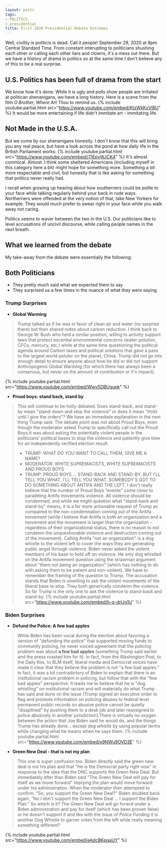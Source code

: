 ```yaml
---
layout: posts
tags:
- POLITICS
- presidential
title: First 2020 Presidential Debate Outcomes
---
```

Well, civility is politicis is dead. Call it people! September 29, 2020 at 8pm Central Standard Time. From constant interupting to politicians shushing each other or calling each other liars and clowns, it's a mess out there. But we have a history of drama in politics so at the same time I don't believe any of this to be a real surprise.

## U.S. Politics has been full of drama from the start

We know how it's done. While it is ugly and polls show people are irritated at politican shenanigans, we have a long history. Here is a scene from the film _O Brother, Where Art Thou_ to remind us.
{% include youtube.partial.html src="https://www.youtube.com/embed/KtzWkKxVlBU" %}
It would be more entertaining if life didn't immitate art - immitating life.

## Not Made in the U.S.A.

But we come by our shenanigans honestly. I don't know that this will bring you any real peace, but have a look across the pond at how daily life in the British Parliament works:
{% include youtube.partial.html src="https://www.youtube.com/embed/jTIEpvWJCK4" %}
It's almost commical. Almost. I think some sheltered Americans (including myself in this category here a bit) might hope for something more. Something a bit more respectable and civil, but honestly that is like asking for something that politics never really had.

I recall when growing up hearing about how southerners could be polite to your face while talking regularly behind your back in rude ways. Northerners were offended at the very notion of that, take New Yorkers for example. They would much prefer to swear right in your face while you walk away not caring.

Politics seems to waver between the two in the U.S. Our politicians like to level accusations of uncivil discourse, while calling people names in the next breath.

## What we learned from the debate

My take-away from the debate were essentially the following:

## Both Politicians

* They pretty much said what we expected them to say
* They surprised us a few times in the nuance of what they were saying

### Trump Surprises

* **Global Warming**
>Trump talked as if he was in favor of clean air and water (no surprise there) but then shared notes about carbon reduction. I think back to George W. Bush who held a similar position, willing to activity support laws that protect escential environmental concerns (water polution, CFCs, mercury, etc.) while at the same time questioning the political agenda around Carbon taxes and political solutions that gave a pass to the largest world poluter on the planet, China. Trump did not go into enough detail to ensure anyone about how he did or did not support Anthropogenic Global Warming (for which there has always been a consensus, but never on the amount of contribution or it's impact).

{% include youtube.partial.html src="https://www.youtube.com/embed/Wwv5DBUgupk" %}

* **Proud boys: stand back, stand by**
>This will continue to be hotly debated. Does stand-back, and stand-by mean "stand-down and stop the violence" or does it mean "Hold until I give the orders"? We have an immediate explanation in the next thing Trump said. The debate point was not about Proud Boys, even though the moderator asked Trump to specifically call out the Proud Boys.It was about asking the potentially violent people in the politicians' political bases to stop the violence and patiently give time for an independently verified election result.
>* TRUMP: WHAT DO YOU WANT TO CALL THEM, GIVE ME A NAME?
>* MODERATOR: WHITE SUPREMACISTS, WHITE SUPREMACISTS AND PROUD BOYS
>* TRUMP: PROUD BOYS ... STAND-BACK AND STAND-BY. BUT I'LL TELL YOU WHAT, I'LL TELL YOU WHAT. SOMEBODY'S GOT TO DO SOMETHING ABOUT ANTIFA AND THE LEFT.
>I don't really believe that the number of Proud Boys "events" come close to paralleling Antifa movements violence. All violence should be condemned, and while we might question what "stand-back and stand-by" means, it is a far more actionable request of Trump as compaired to the non-condemnation coming out of the Antifa movement (while I believe that Antifa is both an organization and a movement and the movement is larger than the organization - regardless of their organizational status, there is no reason to not condemn the unquestionable violence and destruction coming out of the movement). Calling Antifa "not an organization" is a dog whistle to the violent left to cover the ways they are generating public angst through violence. Biden never asked the violent members of his base to hold off on violence. He only dog whistled on the Antifa movement question using the strawman argument about "them not being an organization" (which has nothing to do with asking them to be patient and non-violent). We have to remember the framing of the question to Trump. The accusation stands that Biden is unwilling to ask the violent movements of the liberal base to stop. They both generically condemn the violence. So far Trump is the only one to ask the violence to stand-back and stand-by.
{% include youtube.partial.html src="https://www.youtube.com/embed/h-q-drlJg1U" %}

### Biden Surprises

* **Defund the Police: A few bad apples**
>While Biden has been vocal during the election about favoring a version of "defunding the police" that supported moving funds to community policing, he never voiced agreement that the policing problem was about **a few bad apples** (something Trump said earlier and the press roasted him for it). In fact, from the Washington Post, to the Daily Kos, to BLM itself, liberal media and Democrat voices have made it clear that they believe the problem is not "a few bad apples." In fact, it was a bit contradictory of Biden to explain that there is an institutional racism problem in policing, but follow that with the "few bad apples" perspective. It leads me to believe that he is "dog whistling" on institutional racism and will materially do what Trump has said and done on the issue (Trump signed an executive order to flag and promote information on policing abuses to federal level permanent public records so abusive police cannot be quietly "disaplined" by pushing them to a desk job and later reassigned to police abusively in another jurisdiction).There is virtually no oxygen between the action that Joe Biden said he would do, and the things Trump has already done... escept _dog whistle_ by using popular terms while changing what he means when he says them.
{% include youtube.partial.html src="https://www.youtube.com/embed/x9NWu9OVD3E" %}

* **Green New Deal - that is not my plan**
>This one is super confusion too. Biden directly said the green new deal is not his plan and that "He is the Democrat party right now" in response to the idea that the DNC supports the Green New Deal. But immediately after than Biden said "The Green New Deal will pay for itself as we move forward" implying the plan would move forward under his administration. When the moderator then attempted to confirm, "So, you support the Green New Deal?" Biden doubled back again, "No I don't support the Green New Deal ... I support the Biden Plan." So which is it? The Green New Deal will go forwrd under a Biden administration and pay for itself (which has been proven false) or he doesn't support it and like with the issue of _Police Funding_ it is another Dog Whistle to garner votes from the left while really meaning something different?

{% include youtube.partial.html src="https://www.youtube.com/embed/eAdcBKpqaUY" %}